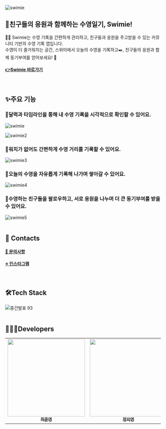 ![swimie](https://github.com/user-attachments/assets/59d8ecc7-70f0-4b47-a6e8-180a77940717)

## 🌊친구들의 응원과 함께하는 수영일기, Swimie!

🏊‍♂️ Swimie는 수영 기록을 간편하게 관리하고, 친구들과 응원을 주고받을 수 있는 커뮤니티 기반의 수영 기록 앱입니다. <br />
수영이 더 즐거워지는 공간, 스위미에서 오늘의 수영을 기록하고✒️, 친구들의 응원과 함께 동기부여를 얻어보세요! 💪
#### <a href="https://swimie.life">👉Swimie 바로가기</a>
<br />

## ✨주요 기능

### 🦭달력과 타임라인을 통해 내 수영 기록을 시각적으로 확인할 수 있어요.
![swimie](https://github.com/user-attachments/assets/5c9b88ec-0e51-4ace-8e15-42a4bd01435d)

![swimie2](https://github.com/user-attachments/assets/acbb5d13-c2bd-4ee3-918a-7d0424abbb36)

### 🦭워치가 없어도 간편하게 수영 거리를 기록할 수 있어요.

![swimie3](https://github.com/user-attachments/assets/4643e798-7cea-48e8-8a75-f757379e3125)

### 🦭오늘의 수영을 자유롭게 기록해 나가며 쌓아갈 수 있어요.

![swimie4](https://github.com/user-attachments/assets/bad7149d-72a6-4695-83c9-c60c25ada78e)

### 🦭수영하는 친구들을 팔로우하고, 서로 응원을 나누며 더 큰 동기부여를 받을 수 있어요.
![swimie5](https://github.com/user-attachments/assets/aa19ce5a-5a60-425c-b364-1aafda4ab5e3)
<br /><br />

## 📲 Contacts

#### <a href="https://docs.google.com/forms/d/11b4SquXH_j-XMhXHK9XVwZTAmWfzllVbZsUZ_uPEPjo/edit">🤔 문의사항</a>
#### <a href="https://www.instagram.com/swimie_app?igsh=MXh3MnJkMG50Y2xxbA%3D%3D&utm_source=qr">⭐️ 인스타그램</a>
<br />

## 🛠️Tech Stack

![중간발표 93](https://github.com/user-attachments/assets/449ff064-e5bb-4351-a9b1-ffe7ca397603)
<br /><br />

## 🧑🏻‍💻Developers

<table>
  <tbody>
    <tr>
      <td align="center"><a href="https://github.com/hjy0951"><img width="250" src="https://github.com/user-attachments/assets/80c37279-348e-43f6-9e63-dce168d3e353" alt=""/><br /><sub><b>허준영</b></sub></a><br /></td>
      <td align="center"><a href="https://github.com/Jungjjeong"><img width="250" src="https://github.com/user-attachments/assets/6b9b873e-438d-49b9-90bb-9c942a584774" alt=""/><br /><sub><b>정지영</b></sub></a><br /></td>
      <td align="center"><a href="https://github.com/summermong"><img width="250" src="https://github.com/user-attachments/assets/906f7575-a190-4f7e-8e04-0255b118880b" alt=""/><br /><sub><b>황 윤</b></sub></a><br /></td>
      <td align="center"><a href="https://github.com/wokbjso"><img width="250" src="https://github.com/user-attachments/assets/d5913f59-547f-46a7-9eb0-606d16f33fc2" alt=""/><br /><sub><b>김현민</b></sub></a><br /></td>
    </tr>
  </tbody>
</table>
